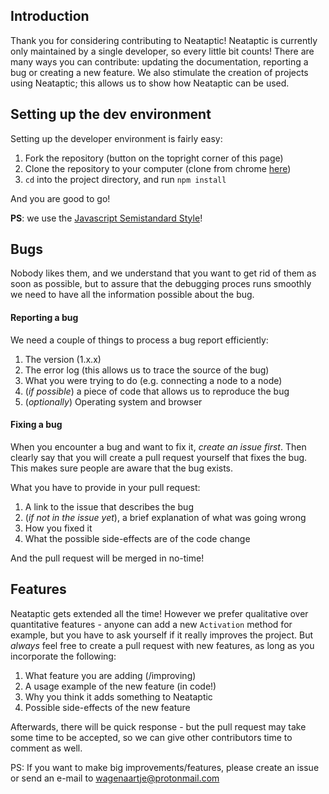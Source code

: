 ## Introduction

Thank you for considering contributing to Neataptic! Neataptic is currently only
maintained by a single developer, so every little bit counts! There are many ways
you can contribute: updating the documentation, reporting a bug or creating a new
feature. We also stimulate the creation of projects using Neataptic; this allows us
to show how Neataptic can be used.

## Setting up the dev environment

Setting up the developer environment is fairly easy:

1. Fork the repository (button on the topright corner of this page)
2. Clone the repository to your computer (clone from chrome [here](https://github.com/wagenaartje/neataptic))
3. `cd` into the project directory, and run `npm install`

And you are good to go!

**PS**: we use the [Javascript Semistandard Style](https://github.com/Flet/semistandard)!

## Bugs

Nobody likes them, and we understand that you want to get rid of them as soon as
possible, but to assure that the debugging proces runs smoothly we need to have
all the information possible about the bug.

#### Reporting a bug

We need a couple of things to process a bug report efficiently:

1. The version (1.x.x)
2. The error log (this allows us to trace the source of the bug)
3. What you were trying to do (e.g. connecting a node to a node)
4. (_if possible_) a piece of code that allows us to reproduce the bug
5. (_optionally_) Operating system and browser

#### Fixing a bug

When you encounter a bug and want to fix it, _create an issue first_. Then clearly
say that you will create a pull request yourself that fixes the bug. This makes sure
people are aware that the bug exists.

What you have to provide in your pull request:

1. A link to the issue that describes the bug
2. (_if not in the issue yet_), a brief explanation of what was going wrong
3. How you fixed it
4. What the possible side-effects are of the code change

And the pull request will be merged in no-time!

## Features

Neataptic gets extended all the time! However we prefer qualitative over quantitative
features - anyone can add a new `Activation` method for example, but you have to ask
yourself if it really improves the project. But _always_ feel free to create a pull
request with new features, as long as you incorporate the following:

1. What feature you are adding (/improving)
2. A usage example of the new feature (in code!)
3. Why you think it adds something to Neataptic
4. Possible side-effects of the new feature

Afterwards, there will be quick response - but the pull request may take some time to
be accepted, so we can give other contributors time to comment as well.

PS: If you want to make big improvements/features, please create an issue or send
an e-mail to wagenaartje@protonmail.com
